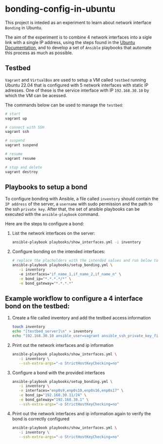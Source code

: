 # bonding-config-in-ubuntu

This project is inteded as an experiment to learn about network interface `Bonding` in Ubuntu.

The aim of the experiment is to combine 4 network interfaces into a sigle link with a single IP address, using the steps found in the [Ubuntu Documentation](https://help.ubuntu.com/community/UbuntuBonding), and to develop a set of `Ansible` playbooks that automate this process as much as possible.


## Testbed 

`Vagrant` and `VirtualBox` are used to setup a VM called `testbed` running Ubuntu 22.04 that is configured with 5 network interfaces with static IP adresses. One of these is the service interface with IP `192.168.30.10` by which the VM can be acessed.


The commands below can be used to manage the `testbed`:
```bash
# start
vagrant up

# connect with SSH
vagrant ssh

# suspend
vagrant suspend

# resume
vagrant resume

# stop and delete
vagrant destroy
```

## Playbooks to setup a bond

To configure bonding with Ansible, a file called `inventory` should contain the `IP address` of the server, a `username` with sudo permission and the path to the ssh `private key`. After that, the set of ansible playbooks can be executed with the `ansible-playbook` command.

Here are the steps to configure a bond:

1. List the network interfaces on the server:
   ```bash
   ansible-playbook playbooks/show_interfaces.yml -i inventory
   ```

2. Configure bonding on the intended interfaces:
   ```bash
   # replace the placholders with the intended values and run below to setup the bond
   ansible-playbook playbooks/setup_bonding.yml \
      -i inventory 
      -e interfaces="if_name_1,if_name_2,if_name_n" \
      -e bond_ip="*.*.*.*/*" \
      -e bond_gateway="*.*.*.*" 
    ```


## Example workflow to configure a 4 interface bond on the testbed:
1. Create a file called inventory and add the testbed access information
   ```bash
   touch inventory
   echo "[testbed_server]\n" > inventory
   echo "192.168.30.10 ansible_user=vagrant ansible_ssh_private_key_file=.vagrant/machines/testbed/virtualbox/private_key\n" >> inventory
   ```

2. Print out the network interfaces and ip information
   ```bash
   ansible-playbook playbooks/show_interfaces.yml \
      -i inventory \
      --ssh-extra-args="-o StrictHostKeyChecking=no"
   ```

3. Configure a bond with the provided interfaces
   ```bash
   ansible-playbook playbooks/setup_bonding.yml \
      -i inventory \
      -e interfaces="enp0s9,enp0s10,enp0s16,enp0s17" \
      -e bond_ip="192.168.30.11/24" \
      -e bond_gateway="192.168.30.1" \
      --ssh-extra-args="-o StrictHostKeyChecking=no"
   ```

4. Print out the network interfaces and ip information again to verify the bond is correctly configured
   ```bash
   ansible-playbook playbooks/show_interfaces.yml \
      -i inventory \
      --ssh-extra-args="-o StrictHostKeyChecking=no"
   ```
  

